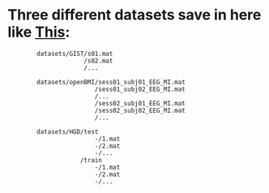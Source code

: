 # Three different datasets save in here like [This](https://github.com/yzmmmzjhu/CT-adaptTL#obtain-the-raw-dataset):

            datasets/GIST/s01.mat
                         /s02.mat
                         /...
    
            datasets/openBMI/sess01_subj01_EEG_MI.mat
                            /sess01_subj02_EEG_MI.mat
                            /...
                            /sess02_subj01_EEG_MI.mat
                            /sess02_subj02_EEG_MI.mat
                            /...
    
            datasets/HGD/test
                            -/1.mat
                            -/2.mat
                            -/...
                        /train
                            -/1.mat
                            -/2.mat
                            -/...
